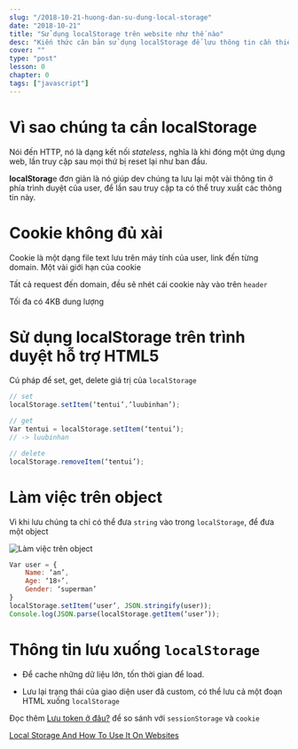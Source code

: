 ```yaml
---
slug: "/2018-10-21-huong-dan-su-dung-local-storage"
date: "2018-10-21"
title: "Sử dụng localStorage trên website như thế nào"
desc: "Kiến thức căn bản sử dụng localStorage để lưu thông tin cần thiết xuống trình duyệt"
cover: ""
type: "post"
lesson: 0
chapter: 0
tags: ["javascript"]
---
```


# Vì sao chúng ta cần localStorage

Nói đến HTTP, nó là dạng kết nối *stateless*, nghĩa là khi đóng một ứng dụng web, lần truy cập sau mọi thứ bị reset lại như ban đầu.

**localStorag**e đơn giản là nó giúp dev chúng ta lưu lại một vài thông tin ở phía trình duyệt của user, để lần sau truy cập ta có thể truy xuất các thông tin này.

# Cookie không đủ xài

Cookie là một dạng file text lưu trên máy tính của user, link đến từng domain. Một vài giới hạn của cookie

Tất cả request đến domain, đều sẽ nhét cái cookie này vào trên `header`

Tối đa có 4KB dung lượng

# Sử dụng localStorage trên trình duyệt hỗ trợ HTML5

Cú pháp để set, get, delete giá trị của `localStorage`

```js
// set
localStorage.setItem(‘tentui’,’luubinhan’);

// get
Var tentui = localStorage.setItem(‘tentui’);
// -> luubinhan

// delete
localStorage.removeItem(‘tentui’);
```

# Làm việc trên object

Vì khi lưu chúng ta chỉ có thể đưa `string` vào trong `localStorage`, để đưa một object

![Làm việc trên object](https://cloud.netlifyusercontent.com/assets/344dbf88-fdf9-42bb-adb4-46f01eedd629/1c7f4cfb-16dc-40c8-9b56-644a1792a3c2/console-e1285930679229.png)

```js
Var user = {
	Name: ‘an’,
	Age: ‘18+’,
	Gender: ‘superman’
}
localStorage.setItem(‘user’, JSON.stringify(user));
Console.log(JSON.parse(localStorage.getItem(‘user’));
```

# Thông tin lưu xuống `localStorage`

- Để cache những dữ liệu lớn, tốn thời gian để load.

- Lưu lại trạng thái của giao diện user đã custom, có thể lưu cả một đoạn HTML xuống `localStorage`

Đọc thêm [Lưu token ở đâu?](/2018-09-17-huong-dan-luu-token-o-dau) để so sánh với `sessionStorage` và `cookie`

[Local Storage And How To Use It On Websites](https://www.smashingmagazine.com/2010/10/local-storage-and-how-to-use-it/)